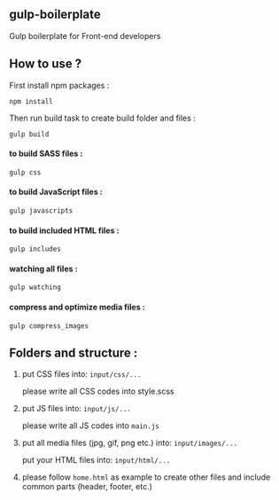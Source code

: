 ## gulp-boilerplate
Gulp boilerplate for Front-end developers


## How to use ?

First install npm packages :

`npm install`

Then run build task to create build folder and files :

`gulp build`

#### to build SASS files :

`gulp css`

#### to build JavaScript files :

`gulp javascripts`

#### to build included HTML files :

`gulp includes`

#### watching all files :

`gulp watching`

#### compress and optimize media files :

`gulp compress_images`

## Folders and structure :

1) put CSS files into: `input/css/...`

   please write all CSS codes into style.scss

2) put JS files into: `input/js/...`

   please write all JS codes into `main.js`

3) put all media files (jpg, gif, png etc.) into: `input/images/...`

   put your HTML files into: `input/html/...`

4) please follow `home.html` as example to create other files and include common parts (header, footer, etc.)
